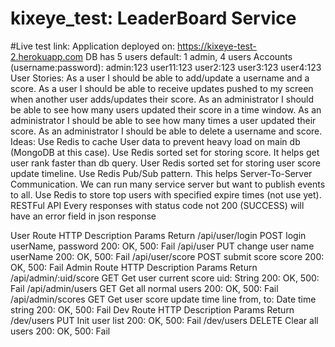 # kixeye_test: LeaderBoard Service

#Live test link:
Application deployed on: https://kixeye-test-2.herokuapp.com
DB has 5 users default: 1 admin, 4 users
Accounts (username:password):
admin:123
user11:123
user2:123
user3:123
user4:123
User Stories:
As a user I should be able to add/update a username and a score.
As a user I should be able to receive updates pushed to my screen when another user adds/updates their score.
As an administrator I should be able to see how many users updated their score in a time window.
As an administrator I should be able to see how many times a user updated their score.
As an administrator I should be able to delete a username and score.
Ideas:
Use Redis to cache User data to prevent heavy load on main db (MongoDB at this case).
Use Redis sorted set for storing score. It helps get user rank faster than db query.
User Redis sorted set for storing user score update timeline.
Use Redis Pub/Sub pattern. This helps Server-To-Server Communication. We can run many service server but want to publish events to all.
Use Redis to store top users with specified expire times (not use yet).
RESTFul API
Every responses with status code not 200 (SUCCESS) will have an error field in json response

User
Route	HTTP	Description	Params	Return
/api/user/login	POST	login	userName, password	200: OK, 500: Fail
/api/user	PUT	change user name	userName	200: OK, 500: Fail
/api/user/score	POST	submit score	score	200: OK, 500: Fail
Admin
Route	HTTP	Description	Params	Return
/api/admin/:uid/score	GET	Get user current score	uid: String	200: OK, 500: Fail
/api/admin/users	GET	Get all normal users		200: OK, 500: Fail
/api/admin/scores	GET	Get user score update time line	from, to: Date time string	200: OK, 500: Fail
Dev
Route	HTTP	Description	Params	Return
/dev/users	PUT	Init user list		200: OK, 500: Fail
/dev/users	DELETE	Clear all users		200: OK, 500: Fail